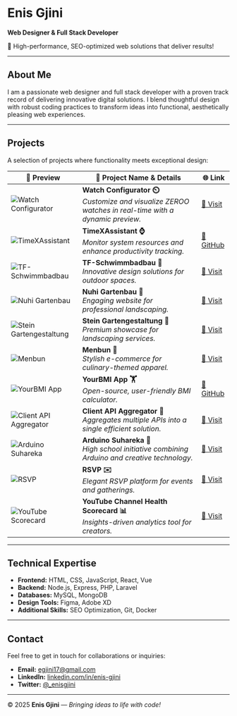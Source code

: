 # Enis Gjini

**Web Designer & Full Stack Developer**

🚀 High-performance, SEO-optimized web solutions that deliver results!

---

## About Me

I am a passionate web designer and full stack developer with a proven track record of delivering innovative digital solutions. I blend thoughtful design with robust coding practices to transform ideas into functional, aesthetically pleasing web experiences.

---

## Projects

A selection of projects where functionality meets exceptional design:

| 🚀 **Preview** | 📌 **Project Name & Details** | 🌐 **Link** |
|----------------|-------------------------------|-------------|
| ![Watch Configurator](https://i.ibb.co/x8Rjzw2M/123-3x-shots-so.webp) | **Watch Configurator ⏲️**<br>*Customize and visualize ZEROO watches in real-time with a dynamic preview.* | [🔗 Visit](https://tangerine-arithmetic-47a79e.netlify.app/) |
| ![TimeXAssistant](https://i.ibb.co/BVNLhbJ9/image1.jpg) | **TimeXAssistant ⌚**<br>*Monitor system resources and enhance productivity tracking.* | [🔗 GitHub](https://github.com/enisgjinii/TimeXAssistant) |
| ![TF-Schwimmbadbau](https://i.ibb.co/M1tFHYn/screenshot-1737128648447.png) | **TF-Schwimmbadbau 🥽**<br>*Innovative design solutions for outdoor spaces.* | [🔗 Visit](https://enisgj-11.epizy.com/?i=1) |
| ![Nuhi Gartenbau](https://i.ibb.co/z8zjpZQ/screenshot-1736984517941.png) | **Nuhi Gartenbau 🌱**<br>*Engaging website for professional landscaping.* | [🔗 Visit](https://www.nuhi-gartenbau.de/) |
| ![Stein Gartengestaltung](https://i.ibb.co/n87gDX2/screenshot-1737447665478.png) | **Stein Gartengestaltung 🏡**<br>*Premium showcase for landscaping services.* | [🔗 Visit](https://stein-gartengestaltung.de/Heim/) |
| ![Menbun](https://i.ibb.co/VYSDPVg/screenshot-1737447750999.png) | **Menbun 🏀**<br>*Stylish e-commerce for culinary-themed apparel.* | [🔗 Visit](https://menbun.com/) |
| ![YourBMI App](https://i.ibb.co/d4P2Nxd/Screenshot-1703776051.png) | **YourBMI App 🏋️**<br>*Open-source, user-friendly BMI calculator.* | [🔗 GitHub](https://github.com/enisgjinii/YourBMI) |
| ![Client API Aggregator](https://i.ibb.co/p1WTfZS/screenshot-1737447914606.png) | **Client API Aggregator 🔗**<br>*Aggregates multiple APIs into a single efficient solution.* | [🔗 Visit](https://client-api-aggs.onrender.com/) |
| ![Arduino Suhareka](https://i.ibb.co/LvCwVx0/screenshot-1737984804652.png) | **Arduino Suhareka 🤖**<br>*High school initiative combining Arduino and creative technology.* | [🔗 Visit](https://arduinoinsuhareka.wordpress.com/) |
| ![RSVP](https://i.ibb.co/qMBfkXK5/Screenshot-2025-01-28-at-23-08-35-Albatrit-Albulena.png) | **RSVP ✉️**<br>*Elegant RSVP platform for events and gatherings.* | [🔗 Visit](https://albatritalbulena.netlify.app/) |
| ![YouTube Scorecard](https://i.ibb.co/1tmpR3Df/Screenshot-2025-01-28-at-23-15-35-Vite-React-TS.png) | **YouTube Channel Health Scorecard 📊**<br>*Insights-driven analytics tool for creators.* | [🔗 Visit](https://neon-parfait-399ba8.netlify.app/) |


---

## Technical Expertise

- **Frontend:** HTML, CSS, JavaScript, React, Vue  
- **Backend:** Node.js, Express, PHP, Laravel  
- **Databases:** MySQL, MongoDB  
- **Design Tools:** Figma, Adobe XD  
- **Additional Skills:** SEO Optimization, Git, Docker

---

## Contact

Feel free to get in touch for collaborations or inquiries:

- **Email:** [egjini17@gmail.com](mailto:egjini17@gmail.com)  
- **LinkedIn:** [linkedin.com/in/enis-gjini](https://linkedin.com/in/enis-gjini)  
- **Twitter:** [@_enisgjini](https://twitter.com/_enisgjini)

---

&copy; 2025 **Enis Gjini** — *Bringing ideas to life with code!*
